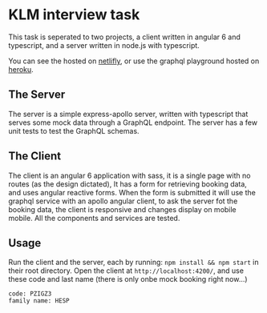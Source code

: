 # KLM interview task

This task is seperated to two projects, a client written in angular 6 and typescript, and a server written in node.js with typescript.

You can see the hosted on [netlifly](https://liron-klm-interview-task.netlify.com/), or use the graphql playground hosted on [heroku](https://whispering-lowlands-24071.herokuapp.com/graphql).

## The Server
The server is a simple express-apollo server, written with typescript that serves some mock data through a GraphQL endpoint.
The server has a few unit tests to test the GraphQL schemas.

## The Client
The client is an angular 6 application with sass, it is a single page with no routes (as the design dictated), It has a form for retrieving booking data, and uses angular reactive forms. 
When the form is submitted it will use the graphql service with an apollo angular client, to ask the server fot the booking data, the client is responsive and changes display on mobile mobile.
All the components and services are tested.

## Usage
Run the client and the server, each by running: `npm install && npm start` in their root directory.
Open the client at `http://localhost:4200/`, and use these code and last name (there is only onbe mock booking right now...)

```
code: PZIGZ3
family name: HESP
```
